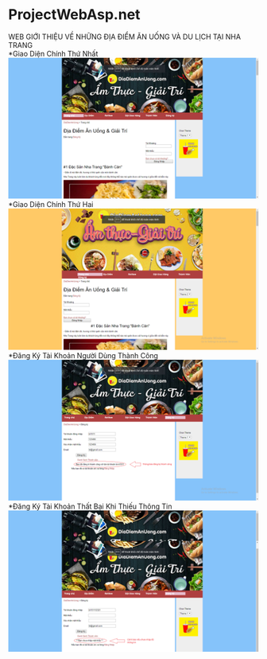 # ProjectWebAsp.net
WEB GIỚI THIỆU VỀ NHỮNG ĐỊA ĐIỂM ĂN UỐNG VÀ DU LỊCH TẠI NHA TRANG </br>
*Giao Diện Chính Thứ Nhất
![IMG](theme1.png)
*Giao Diện Chính Thứ Hai
![IMG](theme2.png)
*Đăng Ký Tài Khoản Người Dùng Thành Công </br>
![IMG](dangkytkthanhcong.png)
*Đăng Ký Tài Khoản Thất Bại Khi Thiếu Thông Tin
![IMG](loineukonhapmk.png)
